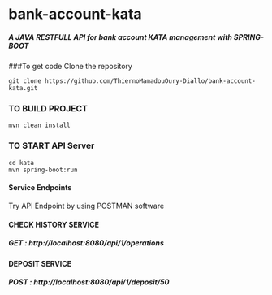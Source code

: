 # bank-account-kata
##### A JAVA RESTFULL API for bank account KATA management with SPRING-BOOT
###To get code
Clone the repository
```
git clone https://github.com/ThiernoMamadouOury-Diallo/bank-account-kata.git
```  

### TO BUILD PROJECT
```
mvn clean install
```  
### TO START API Server
```
cd kata
mvn spring-boot:run 
```  
#### Service Endpoints
Try API Endpoint by using POSTMAN software
#### CHECK HISTORY SERVICE
##### GET : http://localhost:8080/api/1/operations

#### DEPOSIT SERVICE
##### POST : http://localhost:8080/api/1/deposit/50


